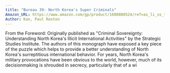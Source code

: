```yaml
---
title: "Bureau 39: North Korea's Super Criminals"
Amazon_URL: https://www.amazon.com/gp/product/1608880524/ref=as_li_ss_tl?ie=UTF8&linkCode=ll1&tag=internetbo00a-20
Author: Kan, Paul Rexton
---
```

From the Foreword:
Originally published as "Criminal Sovereignty: Understanding North Korea's Illicit International Activities" by the Strategic Studies Institute.
The authors of this monograph have exposed a key piece of the puzzle which helps to provide a better understanding of North Korea's surreptitious international behavior. For years, North Korea's military provocations have been obvious to the world, however, much of its decisionmaking is shrouded in secrecy, particularly that of a wi